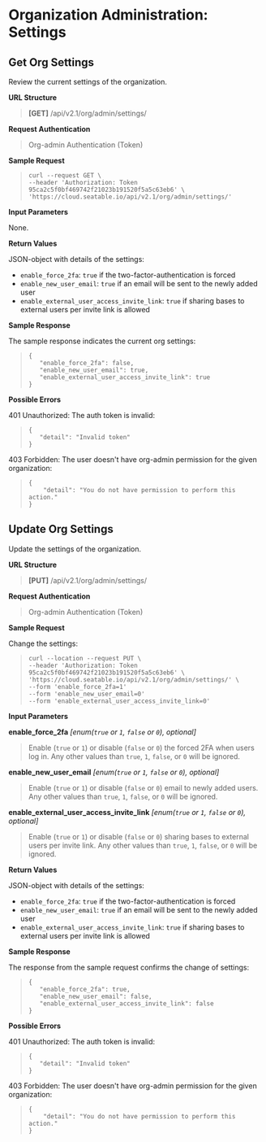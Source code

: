 # Organization Administration: Settings

## Get Org Settings

Review the current settings of the organization.


**URL Structure**

> **\[GET]** /api/v2.1/org/admin/settings/


**Request Authentication**

> Org-admin Authentication (Token)



**Sample Request**

> ```
> curl --request GET \
> --header 'Authorization: Token 95ca2c5f0bf469742f21023b191520f5a5c63eb6' \
> 'https://cloud.seatable.io/api/v2.1/org/admin/settings/' 
> ```


**Input Parameters**

None.


**Return Values**

JSON-object with details of the settings:
* `enable_force_2fa`: `true` if the two-factor-authentication is forced
* `enable_new_user_email`: `true` if an email will be sent to the newly added user
* `enable_external_user_access_invite_link`: `true` if sharing bases to external users per invite link is allowed


**Sample Response**

The sample response indicates the current org settings:

>```
>{
>    "enable_force_2fa": false,
>    "enable_new_user_email": true,
>    "enable_external_user_access_invite_link": true
>}
>```

**Possible Errors**

401 Unauthorized: The auth token is invalid:
>```
>{
>    "detail": "Invalid token"
>}
>```

403 Forbidden: The user doesn't have org-admin permission for the given organization:
> ```
> {
>     "detail": "You do not have permission to perform this action."
> }
> ```



## Update Org Settings

Update the settings of the organization.


**URL Structure**

> **\[PUT]** /api/v2.1/org/admin/settings/



**Request Authentication**

> Org-admin Authentication (Token)



**Sample Request**

Change the settings:

> ```
> curl --location --request PUT \
> --header 'Authorization: Token 95ca2c5f0bf469742f21023b191520f5a5c63eb6' \
> 'https://cloud.seatable.io/api/v2.1/org/admin/settings/' \
> --form 'enable_force_2fa=1'
> --form 'enable_new_user_email=0'
> --form 'enable_external_user_access_invite_link=0'
> ```


**Input Parameters**

**enable_force_2fa** _\[enum(`true` or `1`, `false` or `0`), optional]_
> Enable (`true` or `1`) or disable (`false` or `0`) the forced 2FA when users log in. Any other values than `true`, `1`, `false`, or `0` will be ignored.

**enable_new_user_email** _\[enum(`true` or `1`, `false` or `0`), optional]_
> Enable (`true` or `1`) or disable (`false` or `0`) email to newly added users. Any other values than `true`, `1`, `false`, or `0` will be ignored.

**enable_external_user_access_invite_link** _\[enum(`true` or `1`, `false` or `0`), optional]_
> Enable (`true` or `1`) or disable (`false` or `0`) sharing bases to external users per invite link. Any other values than `true`, `1`, `false`, or `0` will be ignored.


**Return Values**

JSON-object with details of the settings:
* `enable_force_2fa`: `true` if the two-factor-authentication is forced
* `enable_new_user_email`: `true` if an email will be sent to the newly added user
* `enable_external_user_access_invite_link`: `true` if sharing bases to external users per invite link is allowed



**Sample Response**

The response from the sample request confirms the change of settings:

>```
>{
>    "enable_force_2fa": true,
>    "enable_new_user_email": false,
>    "enable_external_user_access_invite_link": false
>}
>```

**Possible Errors**

401 Unauthorized: The auth token is invalid:
>```
>{
>    "detail": "Invalid token"
>}
>```

403 Forbidden: The user doesn't have org-admin permission for the given organization:
> ```
> {
>     "detail": "You do not have permission to perform this action."
> }
> ```
